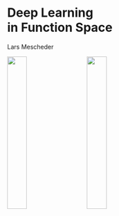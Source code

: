 <!-- .slide: class="titlepage" -->

<h1> Deep Learning <br> in Function Space</h1>

<p>Lars Mescheder </p>

<div>
<img src='gfx/title/max_planck_log.png' class="plain"  width="30%" style="vertical-align: middle">
<span style="display:inline-block; width: 5%"></span>
<img src='gfx/title/tuebingen_log.png' class="plain" width="30%" style="vertical-align: middle">
</div>